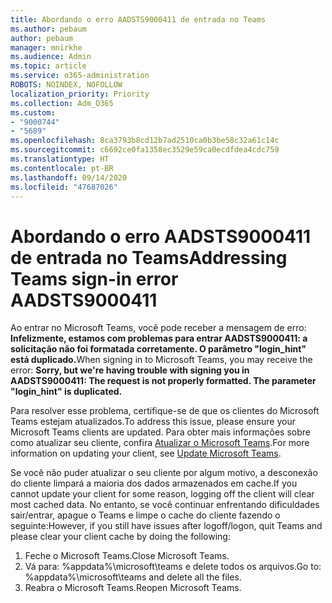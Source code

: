 ```yaml
---
title: Abordando o erro AADSTS9000411 de entrada no Teams
ms.author: pebaum
author: pebaum
manager: mnirkhe
ms.audience: Admin
ms.topic: article
ms.service: o365-administration
ROBOTS: NOINDEX, NOFOLLOW
localization_priority: Priority
ms.collection: Adm_O365
ms.custom:
- "9000744"
- "5689"
ms.openlocfilehash: 8ca3793b8cd12b7ad2510ca0b3be58c32a61c14c
ms.sourcegitcommit: c6692ce0fa1358ec3529e59ca0ecdfdea4cdc759
ms.translationtype: HT
ms.contentlocale: pt-BR
ms.lasthandoff: 09/14/2020
ms.locfileid: "47687026"
---
```

# <a name="addressing-teams-sign-in-error-aadsts9000411"></a><span data-ttu-id="0a236-102">Abordando o erro AADSTS9000411 de entrada no Teams</span><span class="sxs-lookup"><span data-stu-id="0a236-102">Addressing Teams sign-in error AADSTS9000411</span></span>

<span data-ttu-id="0a236-103">Ao entrar no Microsoft Teams, você pode receber a mensagem de erro: **Infelizmente, estamos com problemas para entrar AADSTS9000411: a solicitação não foi formatada corretamente. O parâmetro "login_hint" está duplicado.**</span><span class="sxs-lookup"><span data-stu-id="0a236-103">When signing in to Microsoft Teams, you may receive the error: **Sorry, but we're having trouble with signing you in AADSTS9000411: The request is not properly formatted. The parameter "login_hint" is duplicated.**</span></span>

<span data-ttu-id="0a236-104">Para resolver esse problema, certifique-se de que os clientes do Microsoft Teams estejam atualizados.</span><span class="sxs-lookup"><span data-stu-id="0a236-104">To address this issue, please ensure your Microsoft Teams clients are updated.</span></span> <span data-ttu-id="0a236-105">Para obter mais informações sobre como atualizar seu cliente, confira [Atualizar o Microsoft Teams](https://support.office.com/article/Update-Microsoft-Teams-535a8e4b-45f0-4f6c-8b3d-91bca7a51db1).</span><span class="sxs-lookup"><span data-stu-id="0a236-105">For more information on updating your client, see [Update Microsoft Teams](https://support.office.com/article/Update-Microsoft-Teams-535a8e4b-45f0-4f6c-8b3d-91bca7a51db1).</span></span>

<span data-ttu-id="0a236-106">Se você não puder atualizar o seu cliente por algum motivo, a desconexão do cliente limpará a maioria dos dados armazenados em cache.</span><span class="sxs-lookup"><span data-stu-id="0a236-106">If you cannot update your client for some reason, logging off the client will clear most cached data.</span></span> <span data-ttu-id="0a236-107">No entanto, se você continuar enfrentando dificuldades sair/entrar, apague o Teams e limpe o cache do cliente fazendo o seguinte:</span><span class="sxs-lookup"><span data-stu-id="0a236-107">However, if you still have issues after logoff/logon, quit Teams and please clear your client cache by doing the following:</span></span>
1. <span data-ttu-id="0a236-108">Feche o Microsoft Teams.</span><span class="sxs-lookup"><span data-stu-id="0a236-108">Close Microsoft Teams.</span></span>
2. <span data-ttu-id="0a236-109">Vá para: %appdata%\microsoft\teams e delete todos os arquivos.</span><span class="sxs-lookup"><span data-stu-id="0a236-109">Go to: %appdata%\microsoft\teams and delete all the files.</span></span>
3. <span data-ttu-id="0a236-110">Reabra o Microsoft Teams.</span><span class="sxs-lookup"><span data-stu-id="0a236-110">Reopen Microsoft Teams.</span></span>
